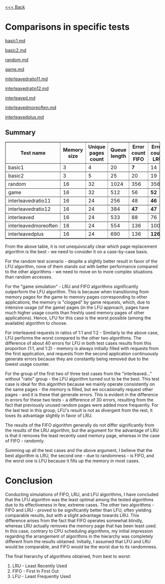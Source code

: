 [<<< Back](../../readme.md)

# Comparisons in specific tests

[basic1.md](./basic1.md)

[basic2.md](./basic2.md)

[random.md](./random.md)

[game.md](./game.md)

[interleavedratio11.md](./interleavedratio11.md)

[interleavedratio12.md](./interleavedratio12.md)

[interleaved.md](./interleaved.md)

[interleavedmoreoften.md](./interleavedmoreoften.md)

[interleavedplus.md](./interleavedplus.md)

## Summary

<table border="1">
  <thead>
    <tr>
      <th>Test name</th>
      <th>Memory size</th>
      <th>Unique pages count</th>
      <th>Queue length</th>
      <th>Error count FIFO</th>
      <th>Error count LRU</th>
      <th>Error count LFU</th>
    </tr>
  </thead>
  <tbody>
    <tr>
      <td>basic1</td>
      <td>3</td>
      <td>4</td>
      <td>20</td>
      <td><b>7</b></td>
      <td>14</td>
      <td>9</td>
    </tr>
    <tr>
      <td>basic2</td>
      <td>3</td>
      <td>5</td>
      <td>25</td>
      <td>20</td>
      <td>19</td>
      <td><b>14</b></td>
    </tr>
    <tr>
      <td>random</td>
      <td>16</td>
      <td>32</td>
      <td>1024</td>
      <td>356</td>
      <td>356</td>
      <td><b>337</b></td>
    </tr>
    <tr>
      <td>game</td>
      <td>16</td>
      <td>32</td>
      <td>512</td>
      <td>56</td>
      <td><b>52</b></td>
      <td>120</td>
    </tr>
    <tr>
      <td>interleavedratio11</td>
      <td>16</td>
      <td>24</td>
      <td>256</td>
      <td>48</td>
      <td><b>46</b></td>
      <td>92</td>
    </tr>
    <tr>
      <td>interleavedratio12</td>
      <td>16</td>
      <td>24</td>
      <td>384</td>
      <td><b>47</b></td>
      <td><b>47</b></td>
      <td>131</td>
    </tr>
    <tr>
      <td>interleaved</td>
      <td>16</td>
      <td>24</td>
      <td>533</td>
      <td>88</td>
      <td>76</td>
      <td><b>48</b></td>
    </tr>
    <tr>
      <td>interleavedmoreoften</td>
      <td>16</td>
      <td>24</td>
      <td>554</td>
      <td>136</td>
      <td>100</td>
      <td><b>83</b></td>
    </tr>
    <tr>
      <td>interleavedplus</td>
      <td>16</td>
      <td>24</td>
      <td>690</td>
      <td>136</td>
      <td><b>126</b></td>
      <td>152</td>
    </tr>
  </tbody>
</table>

From the above table, it is not unequivocally clear which page replacement algorithm is the best - we need to consider it on a case-by-case basis.

For the random test scenario - despite a slightly better result in favor of the LFU algorithm, none of them stands out with better performance compared to the other algorithms - we need to move on to more complex situations than random accesses.

For the "game simulation" - LRU and FIFO algorithms significantly outperform the LFU algorithm. This is because when transitioning from memory pages for the game to memory pages corresponding to other applications, the memory is "clogged" by game requests, which, due to intensive usage (of the game) pages (in the LFU approach, pages have much higher usage counts than freshly used memory pages of other applications). Hence, LFU for this case is the worst possible (among the available) algorithm to choose.

For interleaved requests in ratios of 1:1 and 1:2 - Similarly to the above case, LFU performs the worst compared to the other two algorithms. The difference of about 40 errors for LFU in both test cases results from this proportion (1:1, and 1:2) - memory is always initially filled with requests from the first application, and requests from the second application continuously generate errors because they are constantly being removed due to the lowest usage counter.

For the group of the first two of three test cases from the "interleaved..." without "ratio" group - the LFU algorithm turned out to be the best. This test case is ideal for this algorithm because we mainly operate consistently on the same pages - the memory is filled, but we occasionally request other pages - and it is these that generate errors. This is evident in the difference in errors for these two tests - a difference of 30 errors, resulting from the fact that previously unused random pages were added more frequently. For the last test in this group, LFU's result is not as divergent from the rest, it loses its advantage slightly in favor of LRU.

The results of the FIFO algorithm generally do not differ significantly from the results of the LRU algorithm, but the argument for the advantage of LRU is that it removes the least recently used memory page, whereas in the case of FIFO - randomly.

Summing up all the test cases and the above argument, I believe that the best algorithm is LRU, the second one - due to randomness - is FIFO, and the worst one is LFU because it fills up the memory in most cases.

# Conclusion

Conducting simulations of FIFO, LRU, and LFU algorithms, I have concluded that the LFU algorithm was the least optimal among the tested algorithms due to its effectiveness in few, extreme cases. The other two algorithms - FIFO and LRU - proved to be significantly better than LFU, often yielding comparable results, but with a slight advantage towards LRU. This difference arises from the fact that FIFO operates somewhat blindly, whereas LRU actually removes the memory page that has been least used. In this case, contrary to CPU scheduling algorithms, my initial impression regarding the arrangement of algorithms in the hierarchy was completely different from the results obtained. Initially, I assumed that LFU and LRU would be comparable, and FIFO would be the worst due to its randomness.

The final hierarchy of algorithms obtained, from best to worst:

1. LRU - Least Recently Used
2. FIFO - First In First Out
3. LFU - Least Frequently Used
